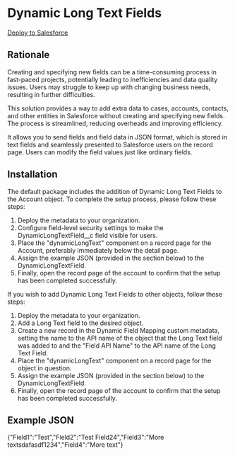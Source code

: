 # Dynamic Long Text Fields

[Deploy to Salesforce](https://githubsfdeploy.herokuapp.com?owner=chgustaf&amp;repo=dynamic-long-text)

## Rationale
Creating and specifying new fields can be a time-consuming process in fast-paced projects, potentially leading to inefficiencies and data quality issues. Users may struggle to keep up with changing business needs, resulting in further difficulties.

This solution provides a way to add extra data to cases, accounts, contacts, and other entities in Salesforce without creating and specifying new fields. The process is streamlined, reducing overheads and improving efficiency.

It allows you to send fields and field data in JSON format, which is stored in text fields and seamlessly presented to Salesforce users on the record page. Users can modify the field values just like ordinary fields.

## Installation
The default package includes the addition of Dynamic Long Text Fields to the Account object. To complete the setup process, please follow these steps:

1. Deploy the metadata to your organization.
2. Configure field-level security settings to make the DynamicLongTextField__c field visible for users.
3. Place the "dynamicLongText" component on a record page for the Account, preferably immediately below the detail page.
4. Assign the example JSON (provided in the section below) to the DynamicLongTextField.
5. Finally, open the record page of the account to confirm that the setup has been completed successfully.

If you wish to add Dynamic Long Text Fields to other objects, follow these steps:

1. Deploy the metadata to your organization.
2. Add a Long Text field to the desired object.
3. Create a new record in the Dynamic Field Mapping custom metadata, setting the name to the API name of the object that the Long Text field was added to and the "Field API Name" to the API name of the Long Text Field.
4. Place the "dynamicLongText" component on a record page for the object in question.
5. Assign the example JSON (provided in the section below) to the DynamicLongTextField.
6. Finally, open the record page of the account to confirm that the setup has been completed successfully.

## Example JSON
{"Field1":"Test","Field2":"Test Field24","Field3":"More textsdafasdf1234","Field4":"More text"}
